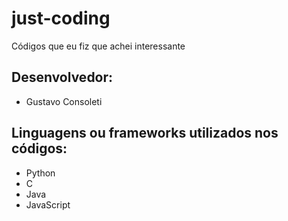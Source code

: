 # just-coding
Códigos que eu fiz que achei interessante

## Desenvolvedor:
- Gustavo Consoleti

## Linguagens ou frameworks utilizados nos códigos:
- Python
- C
- Java
- JavaScript
